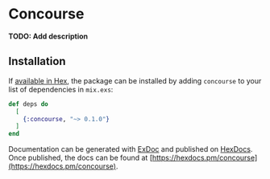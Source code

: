 # Concourse

**TODO: Add description**

## Installation

If [available in Hex](https://hex.pm/docs/publish), the package can be installed
by adding `concourse` to your list of dependencies in `mix.exs`:

```elixir
def deps do
  [
    {:concourse, "~> 0.1.0"}
  ]
end
```

Documentation can be generated with [ExDoc](https://github.com/elixir-lang/ex_doc)
and published on [HexDocs](https://hexdocs.pm). Once published, the docs can
be found at [https://hexdocs.pm/concourse](https://hexdocs.pm/concourse).

